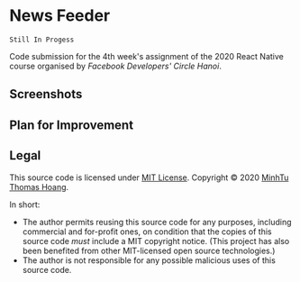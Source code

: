 # News Feeder

`Still In Progess`

Code submission for the 4th week's assignment of the 2020 React Native course organised by *Facebook Developers' Circle Hanoi*.

## Screenshots


## Plan for Improvement


## Legal

This source code is licensed under [MIT License](https://github.com/mnhthng-thms/). Copyright © 2020 [MinhTu Thomas Hoang](https://github.com/mnhthng-thms).

In short:

- The author permits reusing this source code for any purposes, including commercial and for-profit ones, on condition that the copies of this source code _must_ include a MIT copyright notice. (This project has also been benefited from other MIT-licensed open source technologies.)
- The author is not responsible for any possible malicious uses of this source code.